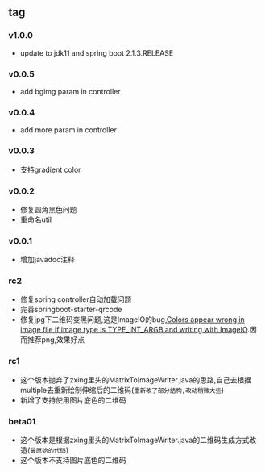 ## tag
### v1.0.0
- update to jdk11 and spring boot 2.1.3.RELEASE

### v0.0.5
- add bgimg param in controller

### v0.0.4
- add more param in controller

### v0.0.3
- 支持gradient color

### v0.0.2
- 修复圆角黑色问题
- 重命名util

### v0.0.1
- 增加javadoc注释

### rc2
- 修复spring controller自动加载问题
- 完善springboot-starter-qrcode
- 修复jpg下二维码变黑问题,这是ImageIO的bug,[Colors appear wrong in image file if image type is TYPE_INT_ARGB and writing with ImageIO](https://stackoverflow.com/questions/23734280/colors-appear-wrong-in-image-file-if-image-type-is-type-int-argb-and-writing-wit).因而推荐png,效果好点

### rc1
- 这个版本抛弃了zxing里头的MatrixToImageWriter.java的思路,自己去根据multiple去重新绘制伸缩后的二维码(`重新改了部分结构,改动稍微大些`)
- 新增了支持使用图片底色的二维码

### beta01
- 这个版本是根据zxing里头的MatrixToImageWriter.java的二维码生成方式改造(`最原始的代码`)
- 这个版本不支持图片底色的二维码
